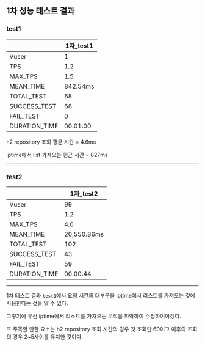 ## 1차 성능 테스트 결과

### test1
|               | 1차_test1 |
|---------------|----------|
| Vuser         | 1        |
| TPS           | 1.2      |
| MAX_TPS       | 1.5      |
| MEAN_TIME     | 842.54ms |
| TOTAL_TEST    | 68       |
| SUCCESS_TEST  | 68       |
| FAIL_TEST     | 0        |
| DURATION_TIME | 00:01:00 |

h2 repository 조회 평균 시간 = 4.6ms

iptime에서 list 가져오는 평균 시간 = 827ms

---
### test2
|               | 1차_test2    |
|---------------|-------------|
| Vuser         | 99          |
| TPS           | 1.2         |
| MAX_TPS       | 4.0         |
| MEAN_TIME     | 20,550.86ms |
| TOTAL_TEST    | 102         |
| SUCCESS_TEST  | 43          |
| FAIL_TEST     | 59          |
| DURATION_TIME | 00:00:44    |

---

1차 테스트 결과 `test1`에서 요청 시간의 대부분을 iptime에서 리스트를 가져오는 것에 사용한다는 것을 알 수 있다.

그렇기에 우선 iptime에서 리스트를 가져오는 로직을 파악하여 수정하여야겠다.

또 주목할 만한 요소는 h2 repository 조회 시간의 경우 첫 조회만 60이고 이후의 조회의 경우 2~5사이를 유지한 것이다.